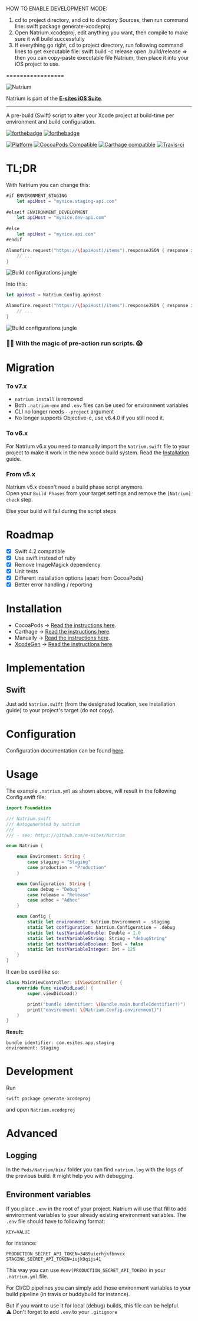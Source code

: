 HOW TO ENABLE DEVELOPMENT MODE:
1. cd to project directory, and cd to directory Sources, then run command line: 
    swift package generate-xcodeproj
2. Open Natrium.xcodeproj, edit anything you want, then compile to make sure it will build successfully
3. If everything go right, cd to project directory, run following command lines to get executable file:
    swift build -c release
    open .build/release
=> then you can copy-paste executable file Natrium, then place it into your iOS project to use.

=================



![Natrium](Assets/logo.png)

Natrium is part of the **[E-sites iOS Suite](https://github.com/e-sites/iOS-Suite)**.

---

A pre-build (Swift) script to alter your Xcode project at build-time per environment and build configuration.

[![forthebadge](http://forthebadge.com/images/badges/made-with-swift.svg)](http://forthebadge.com) [![forthebadge](http://forthebadge.com/images/badges/built-with-swag.svg)](http://forthebadge.com)

[![Platform](https://img.shields.io/cocoapods/p/Natrium.svg?style=flat)](https://cocoapods.org/pods/Natrium)
[![CocoaPods Compatible](https://img.shields.io/cocoapods/v/Natrium.svg)](https://cocoapods.org/pods/Natrium)
[![Carthage compatible](https://img.shields.io/badge/Carthage-compatible-4BC51D.svg?style=flat)](https://github.com/Carthage/Carthage)
[![Travis-ci](https://travis-ci.org/e-sites/Natrium.svg?branch=master&001)](https://travis-ci.org/e-sites/Natrium)

# TL;DR

With Natrium you can change this:

```swift
#if ENVIRONMENT_STAGING
    let apiHost = "mynice.staging-api.com"
    
#elseif ENVIRONMENT_DEVELOPMENT
    let apiHost = "mynice.dev-api.com"
    
#else
    let apiHost = "mynice.api.com"
#endif

Alamofire.request("https://\(apiHost)/items").responseJSON { response in
    // ...
}
```
![Build configurations jungle](Assets/build-configurations.png)

Into this:

```swift
let apiHost = Natrium.Config.apiHost

Alamofire.request("https://\(apiHost)/items").responseJSON { response in
    // ...
}
```
![Build configurations jungle](Assets/build-configurations-natrium.png)

### 🧙‍♂️ With the magic of pre-action run scripts. 😱

# Migration

### To v7.x
- `natrium install` is removed
- Both `.natrium-env` and `.env` files can be used for environment variables
- CLI no longer needs `--project` argument
- No longer supports Objective-c, use v6.4.0 if you still need it.

### To v6.x 
For Natrium v6.x you need to manually import the `Natrium.swift` file to your project to make it work in the new xcode build system. Read the [Installation](#installation) guide.

### From v5.x
Natrium v5.x doesn't need a build phase script anymore.    
Open your `Build Phases` from your target settings and remove the `[Natrium] check` step.    
    
Else your build will fail during the script steps

# Roadmap
- [x] Swift 4.2 compatible
- [x] Use swift instead of ruby
- [x] Remove ImageMagick dependency
- [x] Unit tests
- [x] Different installation options (apart from CocoaPods)
- [x] Better error handling / reporting

# Installation

- CocoaPods → [Read the instructions here](docs/INSTALL_COCOAPODS.md).
- Carthage → [Read the instructions here](docs/INSTALL_CARTHAGE.md).
- Manually → [Read the instructions here](docs/INSTALL_MANUALLY.md).
- [XcodeGen](https://github.com/yonaskolb/XcodeGen) → [Read the instructions here](docs/INSTALL_XCODEGEN.md).

# Implementation

## Swift
Just add `Natrium.swift` (from the designated location, see installation guide) to your project's target (do not copy).

# Configuration

Configuration documentation can be found [here](docs/CONFIGURATION.md).

# Usage

The example `.natrium.yml` as shown above, will result in the following Config.swift file:

```swift
import Foundation

/// Natrium.swift
/// Autogenerated by natrium
///
/// - see: https://github.com/e-sites/Natrium

enum Natrium {

    enum Environment: String {
        case staging = "Staging"
        case production = "Production"
    }

    enum Configuration: String {
        case debug = "Debug"
        case release = "Release"
        case adhoc = "Adhoc"
    }

    enum Config {
        static let environment: Natrium.Environment = .staging
        static let configuration: Natrium.Configuration = .debug
        static let testVariableDouble: Double = 1.0
        static let testVariableString: String = "debugString"
        static let testVariableBoolean: Bool = false
        static let testVariableInteger: Int = 125
    }
}
```

It can be used like so:

```swift
class MainViewController: UIViewController {
    override func viewDidLoad() {
        super.viewDidLoad()

        print("bundle identifier: \(Bundle.main.bundleIdentifier!)")
        print("environment: \(Natrium.Config.environment)")
    }
}
```

**Result:**

```
bundle identifier: com.esites.app.staging
environment: Staging
```

# Development

Run
 
```
swift package generate-xcodeproj
```

and open `Natrium.xcodeproj`


# Advanced


## Logging

In the `Pods/Natrium/bin/` folder you can find `natrium.log` with the logs of the previous build. It might help you with debugging.

## Environment variables

If you place `.env` in the root of your project. Natrium will use that fill to add environment variables to your already existing environment variables.
The `.env` file should have to following format:

```
KEY=VALUE
```

for instance:

```
PRODUCTION_SECRET_API_TOKEN=3489uierhjkfbnvcx
STAGING_SECRET_API_TOKEN=iujk9qijs41
```

This way you can use `#env(PRODUCTION_SECRET_API_TOKEN)` in your `.natrium.yml` file.

For CI/CD pipelines you can simply add those environment variables to your build pipeline (in travis or buddybuild for instance).

But if you want to use it for local (debug) builds, this file can be helpful.   
⚠️ Don't forget to add `.env` to your `.gitignore`
